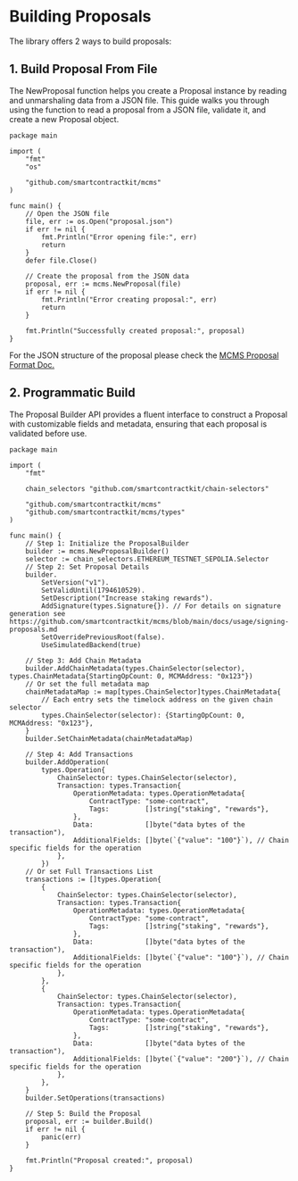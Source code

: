 # Building Proposals

The library offers 2 ways to build proposals:

## 1. Build Proposal From File

The NewProposal function helps you create a Proposal instance by reading and
unmarshaling data from a JSON file. This guide walks you through using the
function to read a proposal from a JSON file, validate it, and create a new Proposal
object.

```golang
package main

import (
	"fmt"
	"os"

	"github.com/smartcontractkit/mcms"
)

func main() {
	// Open the JSON file
	file, err := os.Open("proposal.json")
	if err != nil {
		fmt.Println("Error opening file:", err)
		return
	}
	defer file.Close()

	// Create the proposal from the JSON data
	proposal, err := mcms.NewProposal(file)
	if err != nil {
		fmt.Println("Error creating proposal:", err)
		return
	}

	fmt.Println("Successfully created proposal:", proposal)
}
```

For the JSON structure of the proposal please check the [MCMS Proposal Format Doc.](../key-concepts/mcms-proposal.md)

## 2. Programmatic Build

The Proposal Builder API provides a fluent interface to construct a Proposal with
customizable fields and metadata, ensuring that each proposal is validated before use.

```golang
package main

import (
	"fmt"

	chain_selectors "github.com/smartcontractkit/chain-selectors"

	"github.com/smartcontractkit/mcms"
	"github.com/smartcontractkit/mcms/types"
)

func main() {
	// Step 1: Initialize the ProposalBuilder
	builder := mcms.NewProposalBuilder()
	selector := chain_selectors.ETHEREUM_TESTNET_SEPOLIA.Selector
	// Step 2: Set Proposal Details
	builder.
		SetVersion("v1").
		SetValidUntil(1794610529).
		SetDescription("Increase staking rewards").
		AddSignature(types.Signature{}). // For details on signature generation see https://github.com/smartcontractkit/mcms/blob/main/docs/usage/signing-proposals.md
		SetOverridePreviousRoot(false).
		UseSimulatedBackend(true)

	// Step 3: Add Chain Metadata
	builder.AddChainMetadata(types.ChainSelector(selector), types.ChainMetadata{StartingOpCount: 0, MCMAddress: "0x123"})
	// Or set the full metadata map
	chainMetadataMap := map[types.ChainSelector]types.ChainMetadata{
		// Each entry sets the timelock address on the given chain selector
		types.ChainSelector(selector): {StartingOpCount: 0, MCMAddress: "0x123"},
	}
	builder.SetChainMetadata(chainMetadataMap)

	// Step 4: Add Transactions
	builder.AddOperation(
		types.Operation{
			ChainSelector: types.ChainSelector(selector),
			Transaction: types.Transaction{
				OperationMetadata: types.OperationMetadata{
					ContractType: "some-contract",
					Tags:         []string{"staking", "rewards"},
				},
				Data:             []byte("data bytes of the transaction"),
				AdditionalFields: []byte(`{"value": "100"}`), // Chain specific fields for the operation
			},
		})
	// Or set Full Transactions List
	transactions := []types.Operation{
		{
			ChainSelector: types.ChainSelector(selector),
			Transaction: types.Transaction{
				OperationMetadata: types.OperationMetadata{
					ContractType: "some-contract",
					Tags:         []string{"staking", "rewards"},
				},
				Data:             []byte("data bytes of the transaction"),
				AdditionalFields: []byte(`{"value": "100"}`), // Chain specific fields for the operation
			},
		},
		{
			ChainSelector: types.ChainSelector(selector),
			Transaction: types.Transaction{
				OperationMetadata: types.OperationMetadata{
					ContractType: "some-contract",
					Tags:         []string{"staking", "rewards"},
				},
				Data:             []byte("data bytes of the transaction"),
				AdditionalFields: []byte(`{"value": "200"}`), // Chain specific fields for the operation
			},
		},
	}
	builder.SetOperations(transactions)

	// Step 5: Build the Proposal
	proposal, err := builder.Build()
	if err != nil {
		panic(err)
	}

	fmt.Println("Proposal created:", proposal)
}

```